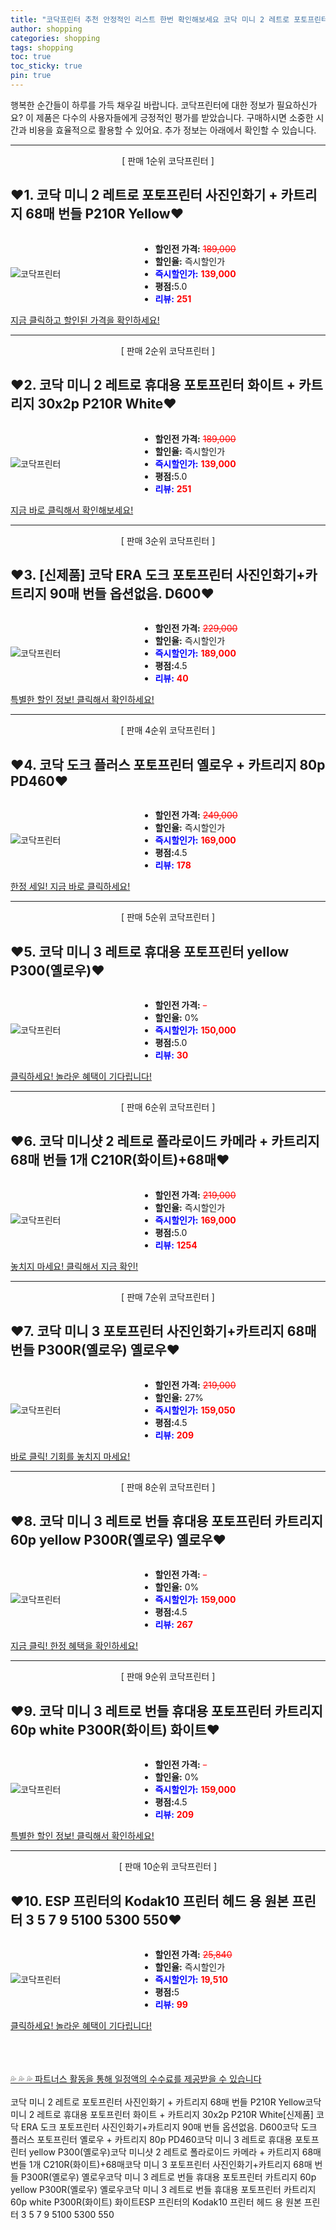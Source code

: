 ```yaml
---
title: "코닥프린터 추천 안정적인 리스트 한번 확인해보세요 코닥 미니 2 레트로 포토프린터"
author: shopping
categories: shopping
tags: shopping
toc: true
toc_sticky: true
pin: true
---
```

행복한 순간들이 하루를 가득 채우길 바랍니다. 코닥프린터에 대한 정보가 필요하신가요?  이 제품은 다수의 사용자들에게 긍정적인 평가를 받았습니다. 구매하시면 소중한 시간과 비용을 효율적으로 활용할 수 있어요. 추가 정보는 아래에서 확인할 수 있습니다.

---
<p class="toplist" style="margin: 0 auto; display: block; width: fit-content;">[ 판매 1순위 코닥프린터 ]</p>

<h2><strong>❤️1. 코닥 미니 2 레트로 포토프린터 사진인화기 + 카트리지 68매 번들 P210R Yellow❤️</strong></h2>

<div style="display: flex; align-items: center;">
    <div style="flex: 0.4;">
        <img src="https://thumbnail6.coupangcdn.com/thumbnails/remote/230x230ex/image/vendor_inventory/ac8b/45724a563727dfd34daab72abb69b34e06e6aaad8318ffdb9851b4094943.png" alt="코닥프린터" style="max-width: 100%;">
    </div>
    <div style="flex: 0.6; margin-left: 10px;">
        <ul>
            <li><strong>할인전 가격:</strong> <del style="color: red;">189,000</del></li>
            <li><strong>할인율:</strong> 즉시할인가</li>
            <li><span style='color:blue'><strong>즉시할인가:</strong></span> <span style='color:red'><strong>139,000</strong></span></li>
            <li><strong>평점:</strong>5.0</li>
            <li><span style='color:blue'><strong>리뷰:</strong></span> <span style='color:red'><strong>251</strong></span></li>
        </ul>
    </div>
</div>
<div class="center">
    <a href="https://William4Davisa.github.io?lptag=AF9450613&subid=githubio&pageKey=6298113296&traceid=V0-153&itemId=20901387742&vendorItemId=87011510374" class="myButton">
        지금 클릭하고 할인된 가격을 확인하세요!
    </a>
</div>


---
<p class="toplist" style="margin: 0 auto; display: block; width: fit-content;">[ 판매 2순위 코닥프린터 ]</p>

<h2><strong>❤️2. 코닥 미니 2 레트로 휴대용 포토프린터 화이트 + 카트리지 30x2p P210R White❤️</strong></h2>

<div style="display: flex; align-items: center;">
    <div style="flex: 0.4;">
        <img src="https://thumbnail6.coupangcdn.com/thumbnails/remote/230x230ex/image/vendor_inventory/5da9/d1e01e0275c6d9a0d75ded800576b718cf9e01b8c316429ebb23e4ae487b.png" alt="코닥프린터" style="max-width: 100%;">
    </div>
    <div style="flex: 0.6; margin-left: 10px;">
        <ul>
            <li><strong>할인전 가격:</strong> <del style="color: red;">189,000</del></li>
            <li><strong>할인율:</strong> 즉시할인가</li>
            <li><span style='color:blue'><strong>즉시할인가:</strong></span> <span style='color:red'><strong>139,000</strong></span></li>
            <li><strong>평점:</strong>5.0</li>
            <li><span style='color:blue'><strong>리뷰:</strong></span> <span style='color:red'><strong>251</strong></span></li>
        </ul>
    </div>
</div>
<div class="center">
    <a href="https://William4Davisa.github.io?lptag=AF9450613&subid=githubio&pageKey=6298113296&traceid=V0-153&itemId=13007822546&vendorItemId=87011510354" class="myButton">
        지금 바로 클릭해서 확인해보세요!
    </a>
</div>


---
<p class="toplist" style="margin: 0 auto; display: block; width: fit-content;">[ 판매 3순위 코닥프린터 ]</p>

<h2><strong>❤️3. [신제품] 코닥 ERA 도크 포토프린터 사진인화기+카트리지 90매 번들 옵션없음. D600❤️</strong></h2>

<div style="display: flex; align-items: center;">
    <div style="flex: 0.4;">
        <img src="https://thumbnail7.coupangcdn.com/thumbnails/remote/230x230ex/image/vendor_inventory/02c1/52bd5fbae4e533b2e113eee0c968f1c535477c8f4e6f6b072a7e5d85dbb3.png" alt="코닥프린터" style="max-width: 100%;">
    </div>
    <div style="flex: 0.6; margin-left: 10px;">
        <ul>
            <li><strong>할인전 가격:</strong> <del style="color: red;">229,000</del></li>
            <li><strong>할인율:</strong> 즉시할인가</li>
            <li><span style='color:blue'><strong>즉시할인가:</strong></span> <span style='color:red'><strong>189,000</strong></span></li>
            <li><strong>평점:</strong>4.5</li>
            <li><span style='color:blue'><strong>리뷰:</strong></span> <span style='color:red'><strong>40</strong></span></li>
        </ul>
    </div>
</div>
<div class="center">
    <a href="https://William4Davisa.github.io?lptag=AF9450613&subid=githubio&pageKey=7488076182&traceid=V0-153&itemId=19575113200&vendorItemId=86683241090" class="myButton">
        특별한 할인 정보! 클릭해서 확인하세요!
    </a>
</div>


---
<p class="toplist" style="margin: 0 auto; display: block; width: fit-content;">[ 판매 4순위 코닥프린터 ]</p>

<h2><strong>❤️4. 코닥 도크 플러스 포토프린터 옐로우 + 카트리지 80p PD460❤️</strong></h2>

<div style="display: flex; align-items: center;">
    <div style="flex: 0.4;">
        <img src="https://thumbnail10.coupangcdn.com/thumbnails/remote/230x230ex/image/vendor_inventory/9420/dd3e1528cd67a91ff715623863c95e4f4ff1da8d1fc5b4c18483c54e398b.png" alt="코닥프린터" style="max-width: 100%;">
    </div>
    <div style="flex: 0.6; margin-left: 10px;">
        <ul>
            <li><strong>할인전 가격:</strong> <del style="color: red;">249,000</del></li>
            <li><strong>할인율:</strong> 즉시할인가</li>
            <li><span style='color:blue'><strong>즉시할인가:</strong></span> <span style='color:red'><strong>169,000</strong></span></li>
            <li><strong>평점:</strong>4.5</li>
            <li><span style='color:blue'><strong>리뷰:</strong></span> <span style='color:red'><strong>178</strong></span></li>
        </ul>
    </div>
</div>
<div class="center">
    <a href="https://William4Davisa.github.io?lptag=AF9450613&subid=githubio&pageKey=6275158228&traceid=V0-153&itemId=12854232015&vendorItemId=87198207075" class="myButton">
        한정 세일! 지금 바로 클릭하세요!
    </a>
</div>


---
<p class="toplist" style="margin: 0 auto; display: block; width: fit-content;">[ 판매 5순위 코닥프린터 ]</p>

<h2><strong>❤️5. 코닥 미니 3 레트로 휴대용 포토프린터 yellow P300(옐로우)❤️</strong></h2>

<div style="display: flex; align-items: center;">
    <div style="flex: 0.4;">
        <img src="https://thumbnail10.coupangcdn.com/thumbnails/remote/230x230ex/image/retail/images/193443188663576-a9eb2112-9c75-4684-aab1-3014e5b8ed52.png" alt="코닥프린터" style="max-width: 100%;">
    </div>
    <div style="flex: 0.6; margin-left: 10px;">
        <ul>
            <li><strong>할인전 가격:</strong> <del style="color: red;">-</del></li>
            <li><strong>할인율:</strong> 0%</li>
            <li><span style='color:blue'><strong>즉시할인가:</strong></span> <span style='color:red'><strong>150,000</strong></span></li>
            <li><strong>평점:</strong>5.0</li>
            <li><span style='color:blue'><strong>리뷰:</strong></span> <span style='color:red'><strong>30</strong></span></li>
        </ul>
    </div>
</div>
<div class="center">
    <a href="https://William4Davisa.github.io?lptag=AF9450613&subid=githubio&pageKey=6190206641&traceid=V0-153&itemId=12212847040&vendorItemId=79483676743" class="myButton">
        클릭하세요! 놀라운 혜택이 기다립니다!
    </a>
</div>


---
<p class="toplist" style="margin: 0 auto; display: block; width: fit-content;">[ 판매 6순위 코닥프린터 ]</p>

<h2><strong>❤️6. 코닥 미니샷 2 레트로 폴라로이드 카메라 + 카트리지 68매 번들 1개 C210R(화이트)+68매❤️</strong></h2>

<div style="display: flex; align-items: center;">
    <div style="flex: 0.4;">
        <img src="https://thumbnail8.coupangcdn.com/thumbnails/remote/230x230ex/image/vendor_inventory/2ab1/9b06cea9b5c4314bb76f91ccde5a4ff81f8a7337b78feb3f3d67f0d2da4f.png" alt="코닥프린터" style="max-width: 100%;">
    </div>
    <div style="flex: 0.6; margin-left: 10px;">
        <ul>
            <li><strong>할인전 가격:</strong> <del style="color: red;">219,000</del></li>
            <li><strong>할인율:</strong> 즉시할인가</li>
            <li><span style='color:blue'><strong>즉시할인가:</strong></span> <span style='color:red'><strong>169,000</strong></span></li>
            <li><strong>평점:</strong>5.0</li>
            <li><span style='color:blue'><strong>리뷰:</strong></span> <span style='color:red'><strong>1254</strong></span></li>
        </ul>
    </div>
</div>
<div class="center">
    <a href="https://William4Davisa.github.io?lptag=AF9450613&subid=githubio&pageKey=6238956590&traceid=V0-153&itemId=20105319338&vendorItemId=87009701293" class="myButton">
        놓치지 마세요! 클릭해서 지금 확인!
    </a>
</div>


---
<p class="toplist" style="margin: 0 auto; display: block; width: fit-content;">[ 판매 7순위 코닥프린터 ]</p>

<h2><strong>❤️7. 코닥 미니 3 포토프린터 사진인화기+카트리지 68매 번들 P300R(옐로우) 옐로우❤️</strong></h2>

<div style="display: flex; align-items: center;">
    <div style="flex: 0.4;">
        <img src="https://thumbnail7.coupangcdn.com/thumbnails/remote/230x230ex/image/vendor_inventory/ec3d/2da9367f68bc3da157b5ab26d7f5790f5707f68a87f7dbc5b6f5594a4983.png" alt="코닥프린터" style="max-width: 100%;">
    </div>
    <div style="flex: 0.6; margin-left: 10px;">
        <ul>
            <li><strong>할인전 가격:</strong> <del style="color: red;">219,000</del></li>
            <li><strong>할인율:</strong> 27%</li>
            <li><span style='color:blue'><strong>즉시할인가:</strong></span> <span style='color:red'><strong>159,050</strong></span></li>
            <li><strong>평점:</strong>4.5</li>
            <li><span style='color:blue'><strong>리뷰:</strong></span> <span style='color:red'><strong>209</strong></span></li>
        </ul>
    </div>
</div>
<div class="center">
    <a href="https://William4Davisa.github.io?lptag=AF9450613&subid=githubio&pageKey=7679622369&traceid=V0-153&itemId=20785541370&vendorItemId=87010515860" class="myButton">
        바로 클릭! 기회를 놓치지 마세요!
    </a>
</div>


---
<p class="toplist" style="margin: 0 auto; display: block; width: fit-content;">[ 판매 8순위 코닥프린터 ]</p>

<h2><strong>❤️8. 코닥 미니 3 레트로 번들 휴대용 포토프린터 카트리지 60p yellow P300R(옐로우) 옐로우❤️</strong></h2>

<div style="display: flex; align-items: center;">
    <div style="flex: 0.4;">
        <img src="https://thumbnail8.coupangcdn.com/thumbnails/remote/230x230ex/image/retail/images/1731175012862612-d232396b-094c-490e-8cda-68df242aea34.png" alt="코닥프린터" style="max-width: 100%;">
    </div>
    <div style="flex: 0.6; margin-left: 10px;">
        <ul>
            <li><strong>할인전 가격:</strong> <del style="color: red;">-</del></li>
            <li><strong>할인율:</strong> 0%</li>
            <li><span style='color:blue'><strong>즉시할인가:</strong></span> <span style='color:red'><strong>159,000</strong></span></li>
            <li><strong>평점:</strong>4.5</li>
            <li><span style='color:blue'><strong>리뷰:</strong></span> <span style='color:red'><strong>267</strong></span></li>
        </ul>
    </div>
</div>
<div class="center">
    <a href="https://William4Davisa.github.io?lptag=AF9450613&subid=githubio&pageKey=7680524768&traceid=V0-153&itemId=12582197891&vendorItemId=79850205691" class="myButton">
        지금 클릭! 한정 혜택을 확인하세요!
    </a>
</div>


---
<p class="toplist" style="margin: 0 auto; display: block; width: fit-content;">[ 판매 9순위 코닥프린터 ]</p>

<h2><strong>❤️9. 코닥 미니 3 레트로 번들 휴대용 포토프린터 카트리지 60p white P300R(화이트) 화이트❤️</strong></h2>

<div style="display: flex; align-items: center;">
    <div style="flex: 0.4;">
        <img src="https://thumbnail10.coupangcdn.com/thumbnails/remote/230x230ex/image/retail/images/1731175104330976-d2cf0499-4dc2-4489-a0e5-64de8a8bdb5c.png" alt="코닥프린터" style="max-width: 100%;">
    </div>
    <div style="flex: 0.6; margin-left: 10px;">
        <ul>
            <li><strong>할인전 가격:</strong> <del style="color: red;">-</del></li>
            <li><strong>할인율:</strong> 0%</li>
            <li><span style='color:blue'><strong>즉시할인가:</strong></span> <span style='color:red'><strong>159,000</strong></span></li>
            <li><strong>평점:</strong>4.5</li>
            <li><span style='color:blue'><strong>리뷰:</strong></span> <span style='color:red'><strong>209</strong></span></li>
        </ul>
    </div>
</div>
<div class="center">
    <a href="https://William4Davisa.github.io?lptag=AF9450613&subid=githubio&pageKey=7679622369&traceid=V0-153&itemId=12582197885&vendorItemId=79850205674" class="myButton">
        특별한 할인 정보! 클릭해서 확인하세요!
    </a>
</div>


---
<p class="toplist" style="margin: 0 auto; display: block; width: fit-content;">[ 판매 10순위 코닥프린터 ]</p>

<h2><strong>❤️10. ESP 프린터의 Kodak10 프린터 헤드 용 원본 프린터 3 5 7 9 5100 5300 550❤️</strong></h2>

<div style="display: flex; align-items: center;">
    <div style="flex: 0.4;">
        <img src="https://thumbnail6.coupangcdn.com/thumbnails/remote/230x230ex/image/vendor_inventory/344c/7b40fc4e8836bdf4e1dce4a59d718acd83849b21bae48b6cc5c024218ac8.jpg" alt="코닥프린터" style="max-width: 100%;">
    </div>
    <div style="flex: 0.6; margin-left: 10px;">
        <ul>
            <li><strong>할인전 가격:</strong> <del style="color: red;">25,840</del></li>
            <li><strong>할인율:</strong> 즉시할인가</li>
            <li><span style='color:blue'><strong>즉시할인가:</strong></span> <span style='color:red'><strong>19,510</strong></span></li>
            <li><strong>평점:</strong>5</li>
            <li><span style='color:blue'><strong>리뷰:</strong></span> <span style='color:red'><strong>99</strong></span></li>
        </ul>
    </div>
</div>
<div class="center">
    <a href="https://William4Davisa.github.io?lptag=AF9450613&subid=githubio&pageKey=6602415465&traceid=V0-153&itemId=14939909279&vendorItemId=89629672244" class="myButton">
        클릭하세요! 놀라운 혜택이 기다립니다!
    </a>
</div>

<br><br><br>[💦 💦 💦 파트너스 활동을 통해 일정액의 수수료를 제공받을 수 있습니다](https://link.coupang.com/a/bcpT2c)<br><br>코닥 미니 2 레트로 포토프린터 사진인화기 + 카트리지 68매 번들 P210R Yellow코닥 미니 2 레트로 휴대용 포토프린터 화이트 + 카트리지 30x2p P210R White[신제품] 코닥 ERA 도크 포토프린터 사진인화기+카트리지 90매 번들 옵션없음. D600코닥 도크 플러스 포토프린터 옐로우 + 카트리지 80p PD460코닥 미니 3 레트로 휴대용 포토프린터 yellow P300(옐로우)코닥 미니샷 2 레트로 폴라로이드 카메라 + 카트리지 68매 번들 1개 C210R(화이트)+68매코닥 미니 3 포토프린터 사진인화기+카트리지 68매 번들 P300R(옐로우) 옐로우코닥 미니 3 레트로 번들 휴대용 포토프린터 카트리지 60p yellow P300R(옐로우) 옐로우코닥 미니 3 레트로 번들 휴대용 포토프린터 카트리지 60p white P300R(화이트) 화이트ESP 프린터의 Kodak10 프린터 헤드 용 원본 프린터 3 5 7 9 5100 5300 550